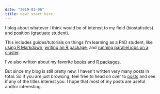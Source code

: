 ```yaml
---
date: "2019-03-06"
title: new? start here
---
```


I blog about whatever I think would be of interest to my field (biostatistics) and position (graduate student).

This includes guides/tutorials on things I'm learning as a PhD student, like [using R Markdown](https://blog.albertkuo.me/post/getting-started-with-r-markdown/), [writing an R package](https://blog.albertkuo.me/post/creating-an-r-package-for-the-first-time/), and [running parallel jobs on a cluster](https://blog.albertkuo.me/post/submitting-parallel-jobs-on-a-cluster/).

I've also written about my favorite [books](https://blog.albertkuo.me/post/my-favorite-books-to-date/) and [R packages](https://blog.albertkuo.me/post/a-few-of-my-favorite-r-packages/).

But since my blog is still pretty new, I haven't written very many posts in total. So if you are just browsing, feel free to head on over to [posts](/post) and see if any of the titles interest you. I hope that most of my posts are useful and/or interesting.
